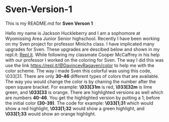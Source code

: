 # Sven-Version-1

This is my README.md for **Sven Verson 1**

Hello my name is Jackson Huckleberry and I am a sophomore at Wyomissing Area Junior Senior highschool. Recently I have been working on my Sven project for professor Minichs class. I have implicated many upgrades for Sven. These upgrades are descibed below and shown in my repl.it: [Repl.it](https://repl.it/@JacksonHucklebe/Java-Sven-version-1-1).
While following my classmate Cooper McCaffrey in his help with our professor I worked on the coloring for Sven. The way I did this was use the link https://repl.it/@DavinceyRagaven/color to help me with the color scheme. The way i made Sven this colorful was using this code, \033[31. There are only **30-46** different types of colors that are available. The way you would change the color is by chaning the number after the open square bracket. For example: **\033[31m** is red, **\033[32m** is lime green, and **\033[33** is orange. There are highlighted versions as well which are numbers **40-46**. You get the highlighted version by putting a 1; before the initial color **(30-39)**. The code for example: **\033[1;31** which would show a red highlight, **\033[1;32** would show a green highlight, and **\033[1;33** would show an orange highlight.
